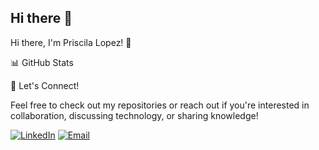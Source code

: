 ## Hi there 👋

<!--
**Priscilalopezbrito/Priscilalopezbrito** is a ✨ _special_ ✨ repository because its `README.md` (this file) appears on your GitHub profile.

Here are some ideas to get you started:

- 🔭 I’m currently working on ...
- 🌱 I’m currently learning ...
- 👯 I’m looking to collaborate on ...
- 💬 Ask me about ...
- 📫 How to reach me: ...
- ⚡ Fun fact: ...
-->
Hi there, I'm Priscila Lopez! 👋


📊 GitHub Stats


👤 Let's Connect!

Feel free to check out my repositories or reach out if you're interested in collaboration, discussing technology, or sharing knowledge!

[![LinkedIn](https://img.shields.io/badge/LinkedIn-blue?style=flat&logo=linkedin)](https://www.linkedin.com/in/priscila-lopez-brito)
[![Email](https://img.shields.io/badge/Email-red?style=flat&logo=gmail)](mailto:prisscilalb@gmail.com)
